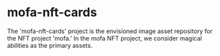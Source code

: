 # mofa-nft-cards
The 'mofa-nft-cards' project is the envisioned image asset repository for the NFT project 'mofa.' In the mofa NFT project, we consider magical abilities as the primary assets. 
